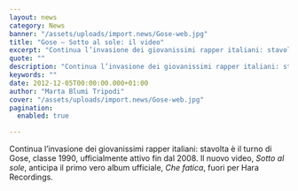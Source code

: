 ```yaml
---
layout: news
category: News
banner: "/assets/uploads/import.news/Gose-web.jpg"
title: "Gose – Sotto al sole: il video"
excerpt: "Continua l’invasione dei giovanissimi rapper italiani: stavolta è il turno di Gose, classe 1990, ufficialmente attivo fin dal 2008. Il nuovo video, Sotto al sole, anticipa il primo vero album ufficiale, Che fatica, fuori per Hara Recordings"
quote: ""
description: "Continua l’invasione dei giovanissimi rapper italiani: stavolta è il turno di Gose, classe 1990, ufficialmente attivo fin dal 2008. Il nuovo video, Sotto al sole, anticipa il primo vero album ufficiale, Che fatica, fuori per Hara Recordings"
keywords: ""
date: 2012-12-05T00:00:00.000+01:00
author: "Marta Blumi Tripodi"
cover: "/assets/uploads/import.news/Gose-web.jpg"
pagination:
  enabled: true

---
```


Continua l’invasione dei giovanissimi rapper italiani: stavolta è il turno di Gose, classe 1990, ufficialmente attivo fin dal 2008\. Il nuovo video, _Sotto al sole_, anticipa il primo vero album ufficiale, _Che fatica_, fuori per Hara Recordings.  